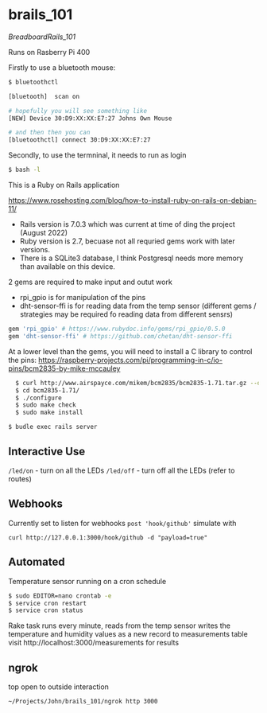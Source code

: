 # brails_101
_BreadboardRails_101_

Runs on Rasberry Pi 400

Firstly to use a bluetooth mouse:

```sh
$ bluetoothctl

[bluetooth]  scan on

# hopefully you will see something like
[NEW] Device 30:D9:XX:XX:E7:27 Johns Own Mouse

# and then then you can 
[bluetoothctl] connect 30:D9:XX:XX:E7:27
```

Secondly, to use the termninal, it needs to run as login 
```sh
$ bash -l
```

This is a Ruby on Rails application 

https://www.rosehosting.com/blog/how-to-install-ruby-on-rails-on-debian-11/



- Rails version is 7.0.3 which was current at time of ding the project (August 2022)
- Ruby version is 2.7, becuase not all requried gems work with later versions.
- There is a SQLite3 database, I think Postgresql needs more memory than available on this device.

2 gems are required to make input and outut work
- rpi_gpio is for manipulation of the pins
- dht-sensor-ffi is for reading data from the temp sensor (different gems / strategies may be required fo reading data from different sensrs)


```rb
gem 'rpi_gpio' # https://www.rubydoc.info/gems/rpi_gpio/0.5.0
gem 'dht-sensor-ffi' # https://github.com/chetan/dht-sensor-ffi
```

At a lower level than the gems, you will need to install a C library to control the pins:
https://raspberry-projects.com/pi/programming-in-c/io-pins/bcm2835-by-mike-mccauley
```sh
  $ curl http://www.airspayce.com/mikem/bcm2835/bcm2835-1.71.tar.gz --output "bcm2835-1.71.tar.gz"
  $ cd bcm2835-1.71/
  $ ./configure
  $ sudo make check
  $ sudo make install
```

`$ budle exec rails server`

## Interactive Use
`/led/on` - turn on all the LEDs
`/led/off` - turn off all the LEDs
(refer to routes)

## Webhooks
Currently set to listen for webhooks
`post 'hook/github'`
simulate with 
```
curl http://127.0.0.1:3000/hook/github -d "payload=true"
```

## Automated
Temperature sensor running on a cron schedule
```sh
$ sudo EDITOR=nano crontab -e
$ service cron restart
$ service cron status
```
Rake task runs every minute, 
reads from the temp sensor
writes the temperature and humidity values as a new record to measurements table
visit http://localhost:3000/measurements for results

## ngrok
top open to outside interaction
```
~/Projects/John/brails_101/ngrok http 3000
```